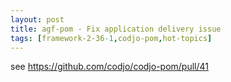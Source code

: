 ```yaml
---
layout: post
title: agf-pom - Fix application delivery issue
tags: [framework-2-36-1,codjo-pom,hot-topics]
---
```

see https://github.com/codjo/codjo-pom/pull/41

